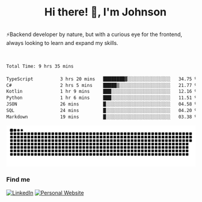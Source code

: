 <div id="user-content-toc">
  <ul align="center">
    <summary><h1 style="display: inline-block">Hi there! 👋, I'm Johnson</h1></summary>
  </ul>
</div>

⚡Backend developer by nature, but with a curious eye for the frontend, always looking to learn and expand my skills.

<br>


<!--START_SECTION:waka-->

```txt
Total Time: 9 hrs 35 mins

TypeScript          3 hrs 20 mins   ████████▓░░░░░░░░░░░░░░░░   34.75 %
C#                  2 hrs 5 mins    █████▒░░░░░░░░░░░░░░░░░░░   21.77 %
Kotlin              1 hr 9 mins     ███░░░░░░░░░░░░░░░░░░░░░░   12.16 %
Python              1 hr 6 mins     ███░░░░░░░░░░░░░░░░░░░░░░   11.51 %
JSON                26 mins         █░░░░░░░░░░░░░░░░░░░░░░░░   04.58 %
SQL                 24 mins         █░░░░░░░░░░░░░░░░░░░░░░░░   04.20 %
Markdown            19 mins         █░░░░░░░░░░░░░░░░░░░░░░░░   03.38 %
```

<!--END_SECTION:waka-->

<picture>
  <source  srcset="https://github.com/joshwambere/joshwambere/blob/output/github-contribution-grid-snake-dark.svg?palette=github-dark">
  <source  srcset="https://github.com/joshwambere/joshwambere/blob/output/github-contribution-grid-snake.svg">
  <img alt="github contribution grid snake animation" src="https://github.com/joshwambere/joshwambere/blob/output/github-contribution-grid-snake.svg">
</picture>

### Find me
<a href="https://www.linkedin.com/in/dusabe-johnson" target="_blank"><img src="https://img.shields.io/badge/LinkedIn-%230077B5.svg?&style=flat&logo=linkedin&logoColor=white" alt="LinkedIn"></a>
‎‎ [![Personal Website](https://img.shields.io/badge/visit-Johnsonis.me-blue)](https://johnsonis.me/)
